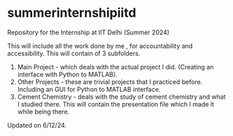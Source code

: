 # summerinternshipiitd
Repository for the Internship at IIT Delhi (Summer 2024)

This will include all the work done by me , for accountability and accessibility. This will contain of 3 subfolders. 
1. Main Project - which deals with the actual project I did. (Creating an interface with Python to MATLAB).
2. Other Projects - these are trivial projects that I practiced before. Including an GUI for Python to MATLAB interface.
3. Cement Chemistry - deals with the study of cement chemistry and what I studied there. This will contain the presentation file which I made it while being there.


Updated on 6/12/24.
